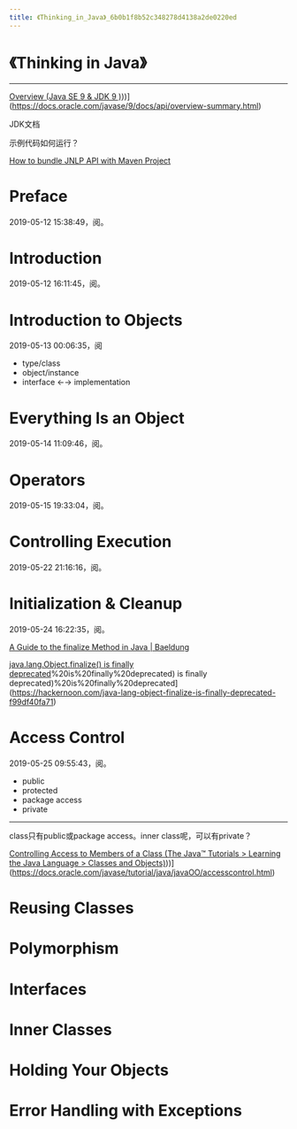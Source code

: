 ```yaml
---
title: 《Thinking_in_Java》_6b0b1f8b52c348278d4138a2de0220ed
---
```


# 《Thinking in Java》

---

[Overview (Java SE 9 & JDK 9 )](Java%20SE%209%20&%20JDK%209%20)))](https://docs.oracle.com/javase/9/docs/api/overview-summary.html)

JDK文档

示例代码如何运行？

[How to bundle JNLP API with Maven Project](https://stackoverflow.com/questions/4645104/how-to-bundle-jnlp-api-with-maven-project)

# Preface

2019-05-12 15:38:49，阅。

# Introduction

2019-05-12 16:11:45，阅。

# Introduction to Objects

2019-05-13 00:06:35，阅

- type/class
- object/instance
- interface ←→ implementation

# Everything Is an Object

2019-05-14 11:09:46，阅。

# Operators

2019-05-15 19:33:04，阅。

# Controlling Execution

2019-05-22 21:16:16，阅。

# Initialization & Cleanup

2019-05-24 16:22:35，阅。

[A Guide to the finalize Method in Java | Baeldung](https://www.baeldung.com/java-finalize)

[java.lang.Object.finalize() is finally deprecated]()%20is%20finally%20deprecated) is finally deprecated)%20is%20finally%20deprecated](https://hackernoon.com/java-lang-object-finalize-is-finally-deprecated-f99df40fa71)

# Access Control

2019-05-25 09:55:43，阅。

- public
- protected
- package access
- private

---

class只有public或package access。inner class呢，可以有private？

[Controlling Access to Members of a Class (The Java™ Tutorials > Learning the Java Language > Classes and Objects)](The%20Java™%20Tutorials%20>%20Learning%20the%20Java%20Language%20>%20Classes%20and%20Objects)))](https://docs.oracle.com/javase/tutorial/java/javaOO/accesscontrol.html)

# Reusing Classes

# Polymorphism

# Interfaces

# Inner Classes

# Holding Your Objects

# Error Handling with Exceptions